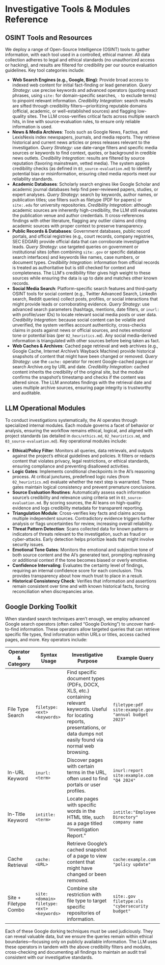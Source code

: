 # Investigative Tools & Modules Reference

## OSINT Tools and Resources

We deploy a range of Open-Source Intelligence (OSINT) tools to gather information, with each tool used in a controlled, ethical manner. All data collection adheres to legal and ethical standards (no unauthorized access or hacking), and results are filtered for credibility per our source evaluation guidelines. Key tool categories include:

- **Web Search Engines (e.g., Google, Bing)**: Provide broad access to indexed web content for initial fact-finding or lead generation. *Query Strategy*: use precise keywords and advanced operators (quoting exact phrases, using `site:` for domain-specific searches, `-` to exclude terms) to pinpoint relevant information. *Credibility Integration*: search results are sifted through credibility filters—prioritizing reputable domains (official, academic, or well-established sources) and flagging low-quality sites. The LLM cross-verifies critical facts across multiple search hits, in line with source-evaluation rules, to ensure only reliable information is used.
- **News & Media Archives**: Tools such as Google News, Factiva, and LexisNexis index newspapers, journals, and media reports. They retrieve historical and current news articles or press releases relevant to the investigation. *Query Strategy*: use date-range filters and specific media sources or keywords to find context, quotes, or background in credible news outlets. *Credibility Integration*: results are filtered by source reputation (favoring mainstream, vetted media). The system applies credibility checks (as defined in `03_source-evaluation.md`) to identify potential bias or misinformation, ensuring cited media reports meet our reliability standards.
- **Academic Databases**: Scholarly search engines like Google Scholar and academic journal databases help find peer-reviewed papers, studies, or expert analyses. *Query Strategy*: search by keywords, author names, or publication titles; use filters such as filetype (PDF for papers) or `site:.edu` for university repositories. *Credibility Integration*: although academic sources are inherently high-credibility, the LLM still evaluates the publication venue and author credentials. It cross-references findings with other literature, flagging any outlier claims and citing academic sources with proper context to preserve transparency.
- **Public Records & Databases**: Government databases, public record portals, and official registries (e.g., court records, company registries, SEC EDGAR) provide official data that can corroborate investigative leads. *Query Strategy*: use targeted queries on government or institutional sites (often combining `site:.gov` or specific database search interfaces) and keywords like names, case numbers, or document types. *Credibility Integration*: information from official records is treated as authoritative but is still checked for context and completeness. The LLM's credibility filter gives high weight to these sources while ensuring the data is up to date and matches other known records.
- **Social Media Search**: Platform-specific search features and third-party OSINT tools for social content (e.g., Twitter Advanced Search, LinkedIn search, Reddit queries) collect posts, profiles, or social interactions that might provide leads or corroborating evidence. *Query Strategy*: use advanced search parameters (hashtags, mentions, date filters, or `inurl:` with profile/user IDs) to locate relevant social media posts or user data. *Credibility Integration*: because social content can be volatile and unverified, the system verifies account authenticity, cross-checks claims in posts against news or official sources, and notes emotional tone or potential bias (per `02_heuristics.md`). Any social media-derived information is triangulated with other sources before being taken as fact.
- **Web Caches & Archives**: Cached page retrieval and web archives (e.g., Google Cache, Internet Archive’s Wayback Machine) provide historical snapshots of content that might have been changed or removed. *Query Strategy*: use the `cache:` operator for recent Google-cached pages or search Archive.org by URL and date. *Credibility Integration*: cached content inherits the credibility of the original site, but the module confirms the snapshot’s timestamp and checks if the content was altered since. The LLM annotates findings with the retrieval date and uses multiple archive sources, ensuring page integrity is trustworthy and auditable.

## LLM Operational Modules

To conduct investigations systematically, the AI operates through specialized internal modules. Each module governs a facet of behavior or analysis, ensuring the workflow remains ethical, logical, and aligned with project standards (as detailed in `docs/ethics.md`, `02_heuristics.md`, and `03_source-evaluation.md`). Key operational modules include:

- **Ethical/Policy Filter**: Monitors all queries, data retrievals, and outputs against the project’s ethical guidelines and policies. It filters or redacts content that violates privacy, legal restrictions, or ethical standards, ensuring compliance and preventing disallowed activities.
- **Logic Gates**: Implements conditional checkpoints in the AI’s reasoning process. At critical junctures, predefined logic rules (from `02_heuristics.md`) evaluate whether the next step is warranted. These gates maintain logical consistency and prevent premature conclusions.
- **Source Evaluation Routines**: Automatically assess each information source’s credibility and relevance using criteria set in `03_source-evaluation.md`. By scoring sources, the AI leans on high-quality evidence and logs credibility metadata for transparent reporting.
- **Triangulation Module**: Cross-verifies key facts and claims across multiple independent sources. Contradictory evidence triggers further analysis or flags uncertainties for review, increasing overall reliability.
- **Threat Pattern Detection**: Scans collected data for known patterns or indicators of threats relevant to the investigation, such as fraud or cyber-attacks. Early detection helps prioritize leads that might involve security issues.
- **Emotional Tone Gates**: Monitors the emotional and subjective tone of both source content and the AI’s generated text, prompting rephrasing or additional context if the tone becomes biased or overly emotive.
- **Confidence Intervaling**: Evaluates the certainty level of findings, requiring an internal confidence score for each conclusion. This provides transparency about how much trust to place in a result.
- **Historical Consistency Check**: Verifies that information and assertions remain consistent over time and with known historical facts, forcing reconciliation when discrepancies arise.

## Google Dorking Toolkit

When standard search techniques aren’t enough, we employ advanced Google search operators (often called “Google Dorking”) to uncover hard-to-find information. These operators allow targeted queries that can retrieve specific file types, find information within URLs or titles, access cached pages, and more. Key operators include:

| Operator & Category | Syntax Usage | Investigative Purpose | Example Query |
|---------------------|-------------|----------------------|---------------|
| File Type Search | `filetype:<ext> <keywords>` | Find specific document types (PDFs, DOCX, XLS, etc.) containing relevant keywords. Useful for locating reports, presentations, or data dumps not easily found via normal web browsing. | `filetype:pdf site:example.gov "annual budget 2023"` |
| In-URL Keyword | `inurl:<term>` | Discover pages with certain terms in the URL, often used to find portals or user profiles. | `inurl:report site:example.com "Q4 2024"` |
| In-Title Keyword | `intitle:<term>` | Locate pages with specific words in the HTML title, such as a page titled "Investigation Report." | `intitle:"Employee Directory" company name` |
| Cache Retrieval | `cache:<URL>` | Retrieve Google’s cached snapshot of a page to view content that might have changed or been removed. | `cache:example.com "policy update"` |
| Site + Filetype Combo | `site:<domain> filetype:<ext> <keywords>` | Combine site restriction with file type to target specific repositories of information. | `site:.gov filetype:xls "cybersecurity budget"` |

Each of these Google dorking techniques must be used judiciously. They can reveal valuable data, but we ensure the queries remain within ethical boundaries—focusing only on publicly available information. The LLM uses these operators in tandem with the above credibility filters and modules, cross-checking and documenting all findings to maintain an audit trail consistent with our investigative standards.
